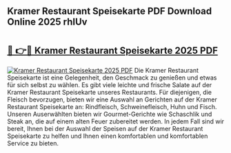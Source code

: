 ## Kramer Restaurant Speisekarte PDF Download Online 2025 rhIUv

# <h2><a href="http://gc6jemj.nevu.top/?p=Kramer+Restaurant+Speisekarte">🔗 👉🔴 Kramer Restaurant Speisekarte 2025 PDF</a></h2>

[![Kramer Restaurant Speisekarte 2025 PDF](https://i.imgur.com/dBaPXMq.png)](http://gc6jemj.nevu.top/?p=Kramer+Restaurant+Speisekarte)
Die Kramer Restaurant Speisekarte ist eine Gelegenheit, den Geschmack zu genießen und etwas für sich selbst zu wählen. Es gibt viele leichte und frische Salate auf der Kramer Restaurant Speisekarte unseres Restaurants. Für diejenigen, die Fleisch bevorzugen, bieten wir eine Auswahl an Gerichten auf der Kramer Restaurant Speisekarte an: Rindfleisch, Schweinefleisch, Huhn und Fisch. Unseren Auserwählten bieten wir Gourmet-Gerichte wie Schaschlik und Steak an, die auf einem alten Feuer zubereitet werden. In jedem Fall sind wir bereit, Ihnen bei der Auswahl der Speisen auf der Kramer Restaurant Speisekarte zu helfen und Ihnen einen komfortablen und komfortablen Service zu bieten.
